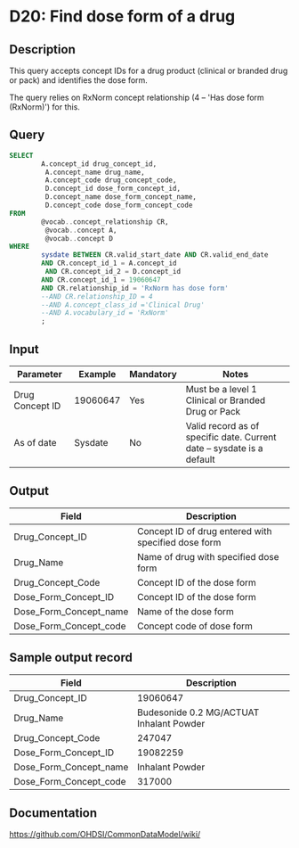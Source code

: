 <!---
Group:drug
Name:D20 Find dose form of a drug
Author:Patrick Ryan
CDM Version: 5.0
-->

# D20: Find dose form of a drug

## Description
This query accepts concept IDs for a drug product (clinical or branded drug or pack) and identifies the dose form.

The query relies on RxNorm concept relationship (4 – 'Has dose form (RxNorm)') for this.

## Query
```sql
SELECT
        A.concept_id drug_concept_id,
         A.concept_name drug_name,
         A.concept_code drug_concept_code,
         D.concept_id dose_form_concept_id,
         D.concept_name dose_form_concept_name,
         D.concept_code dose_form_concept_code
FROM
        @vocab..concept_relationship CR,
         @vocab..concept A,
         @vocab..concept D
WHERE
        sysdate BETWEEN CR.valid_start_date AND CR.valid_end_date
        AND CR.concept_id_1 = A.concept_id
         AND CR.concept_id_2 = D.concept_id
        AND CR.concept_id_1 = 19060647
        AND CR.relationship_id = 'RxNorm has dose form'
        --AND CR.relationship_ID = 4
        --AND A.concept_class_id ='Clinical Drug'
        --AND A.vocabulary_id = 'RxNorm'
        ;
```

## Input

| Parameter |  Example |  Mandatory |  Notes |
| --- | --- | --- | --- |
|  Drug Concept ID |  19060647 |  Yes | Must be a level 1 Clinical or Branded Drug or Pack |
|  As of date |  Sysdate |  No | Valid record as of specific date. Current date – sysdate is a default |

## Output

| Field |  Description |
| --- | --- |
|  Drug_Concept_ID |  Concept ID of drug entered with specified dose form |
|  Drug_Name |  Name of drug with specified dose form |
|  Drug_Concept_Code |  Concept ID of the dose form |
|  Dose_Form_Concept_ID |  Concept ID of the dose form |
|  Dose_Form_Concept_name |  Name of the dose form |
|  Dose_Form_Concept_code |  Concept code of dose form |

## Sample output record

| Field |  Description |
| --- | --- |
|  Drug_Concept_ID |  19060647 |
|  Drug_Name |  Budesonide 0.2 MG/ACTUAT Inhalant Powder |
|  Drug_Concept_Code |  247047 |
|  Dose_Form_Concept_ID |  19082259 |
|  Dose_Form_Concept_name |  Inhalant Powder |
|  Dose_Form_Concept_code |  317000 |

## Documentation
https://github.com/OHDSI/CommonDataModel/wiki/
